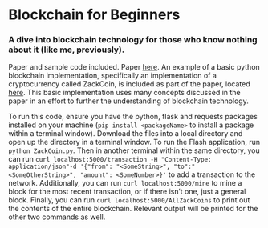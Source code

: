 # Blockchain for Beginners
### A dive into blockchain technology for those who know nothing about it (like me, previously).

Paper and sample code included. Paper [here](TermPaper.pdf). An example of a basic python blockchain implementation, specifically an implementation of a cryptocurrency called ZackCoin, is included as part of the paper, located [here](ZackCoin.py). This basic implementation uses many concepts discussed in the paper in an effort to further the understanding of blockchain technology. 

To run this code, ensure you have the python, flask and requests packages installed on your machine (`pip install <packageName>` to install a package within a terminal window). Download the files into a local directory and open up the directory in a terminal window. To run the Flash application, run `python ZackCoin.py`. Then in another terminal within the same directory, you can run `curl localhost:5000/transaction -H "Content-Type: application/json"-d '{"from": "<SomeString>", "to":"<SomeOtherString>", "amount": <SomeNumber>}'` to add a transaction to the network. Additionally, you can run `curl localhost:5000/mine` to mine a block for the most recent transaction, or if there isn’t one, just a general block. Finally, you can run `curl localhost:5000/AllZackCoins` to print out the contents of the entire blockchain. Relevant output will be printed for the other two commands as well.

